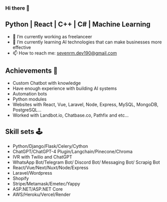 ### Hi there 👋
## Python | React | C++ | C# | Machine Learning
- 🔭 I’m currently working as freelanceer
- 🌱 I’m currently learning AI technologies that can make businesses more effective
- 📫 How to reach me: sevenrm.dev190@gmail.com

## Achievements 🏅
- Custom Chatbot with knowledge
- Have enough experience with building AI systems
- Automation bots
- Python modules
- Websites with React, Vue, Laravel, Node, Express, MySQL, MongoDB, PostgreSQL...
- Worked with Landbot.io, Chatbase.co, Pathfix and etc...

## Skill sets 🕹
- Python/Django/Flask/Celery/Cython
- ChatGPT/ChatGPT-4 Plugin/Langchain/Pinecone/Chroma
- IVR with Twilio and ChatGPT
- WhatsApp Bot/Telegram Bot/ Discord Bot/ Messaging Bot/ Scrapig Bot
- React/Vue/Next/Nuxt/Node/Express
- Laravel/Wordpress
- Shopify
- Stripe/Metamask/Emetec/Yappy
- ASP.NET/ASP.NET Core
- AWS/Heroku/Vercel/Render

<!---
sevenrm/sevenrm is a ✨ special ✨ repository because its `README.md` (this file) appears on your GitHub profile.
You can click the Preview link to take a look at your changes.
--->
